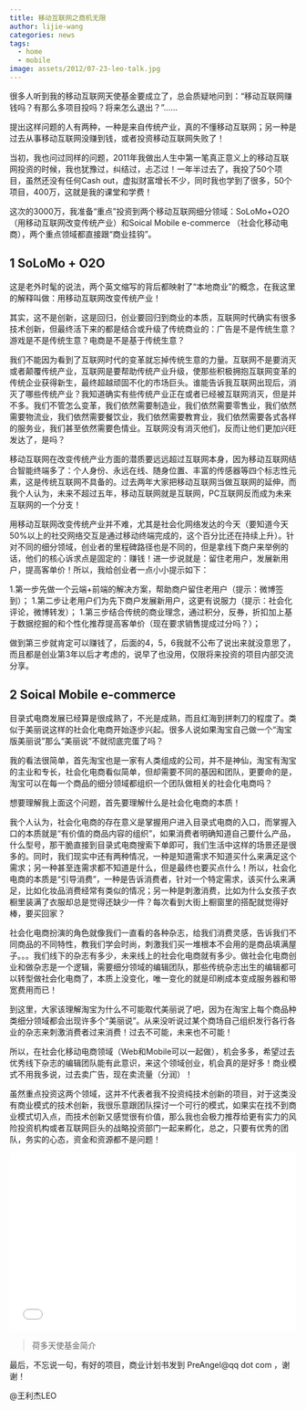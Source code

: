 ```yaml
---
title: 移动互联网之商机无限
author: lijie-wang
categories: news
tags:
  - home
  - mobile
image: assets/2012/07-23-leo-talk.jpg
---
```


很多人听到我的移动互联网天使基金要成立了，总会质疑地问到：“移动互联网赚钱吗？有那么多项目投吗？将来怎么退出？”……

提出这样问题的人有两种，一种是来自传统产业，真的不懂移动互联网；另一种是过去从事移动互联网没赚到钱，或者投资移动互联网失败了！

当初，我也问过同样的问题，2011年我做出人生中第一笔真正意义上的移动互联网投资的时候，我也犹豫过，纠结过，忐忑过！一年半过去了，我投了50个项目，虽然还没有任何Cash out，虚拟财富增长不少，同时我也学到了很多，50个项目，400万，这就是我的课堂和学费！

这次的3000万，我准备“重点”投资到两个移动互联网细分领域：SoLoMo+O2O（用移动互联网改变传统产业）和Soical Mobile e-commerce （社会化移动电商），两个重点领域都直接跟“商业挂钩”。

## 1 SoLoMo + O2O

这是老外时髦的说法，两个英文缩写的背后都映射了“本地商业”的概念，在我这里的解释叫做：用移动互联网改变传统产业！

其实，这不是创新，这是回归，创业要回归到商业的本质，互联网时代确实有很多技术创新，但最终活下来的都是结合或升级了传统商业的：广告是不是传统生意？游戏是不是传统生意？电商是不是基于传统生意？

我们不能因为看到了互联网时代的变革就忘掉传统生意的力量。互联网不是要消灭或者颠覆传统产业，互联网是要帮助传统产业升级，使那些积极拥抱互联网变革的传统企业获得新生，最终超越顽固不化的市场巨头。谁能告诉我互联网出现后，消灭了哪些传统产业？我知道确实有些传统产业正在或者已经被互联网消灭，但是并不多。我们不管怎么变革，我们依然需要制造业，我们依然需要零售业，我们依然需要物流业，我们依然需要餐饮业，我们依然需要教育业，我们依然需要各式各样的服务业，我们甚至依然需要色情业。互联网没有消灭他们，反而让他们更加兴旺发达了，是吗？

移动互联网在改变传统产业方面的潜质要远远超过互联网本身，因为移动互联网结合智能终端多了：个人身份、永远在线、随身位置、丰富的传感器等四个标志性元素，这是传统互联网不具备的。过去两年大家把移动互联网当做互联网的延伸，而我个人认为，未来不超过五年，移动互联网就是互联网，PC互联网反而成为未来互联网的一个分支！

用移动互联网改变传统产业并不难，尤其是社会化网络发达的今天（要知道今天50%以上的社交网络交互是通过移动终端完成的，这个百分比还在持续上升）。针对不同的细分领域，创业者的里程碑路径也是不同的，但是拿线下商户来举例的话，他们的核心诉求点是固定的：赚钱！进一步说就是：留住老用户，发展新用户，提高客单价！所以，我给创业者一点小小提示如下：

1.第一步先做一个云端+前端的解决方案，帮助商户留住老用户（提示：微博签到）；
1.第二步让老用户们为先下商户发展新用户，这更有说服力（提示：社会化评论，微博转发）；
1.第三步结合传统的商业理念，通过积分，反券，折扣加上基于数据挖掘的和个性化推荐提高客单价（现在要求销售提成过分吗？）；

做到第三步就肯定可以赚钱了，后面的4，5，6我就不公布了说出来就没意思了，而且都是创业第3年以后才考虑的，说早了也没用，仅限将来投资的项目内部交流分享。

## 2 Soical Mobile e-commerce

目录式电商发展已经算是很成熟了，不光是成熟，而且红海到拼刺刀的程度了。类似于美丽说这样的社会化电商开始逐步兴起。很多人说如果淘宝自己做一个“淘宝版美丽说”那么“美丽说”不就彻底完蛋了吗？

我的看法很简单，首先淘宝也是一家有人类组成的公司，并不是神仙，淘宝有淘宝的主业和专长，社会化电商看似简单，但却需要不同的基因和团队，更要命的是，淘宝可以在每一个商品的细分领域都组织一个团队做相关的社会化电商吗？

想要理解我上面这个问题，首先要理解什么是社会化电商的本质！

我个人认为，社会化电商的存在意义是掌握用户进入目录式电商的入口，而掌握入口的本质就是“有价值的商品内容的组织”，如果消费者明确知道自己要什么产品，什么型号，那干脆直接到目录式电商搜索下单即可，我们生活中这样的场景还是很多的。同时，我们现实中还有两种情况，一种是知道需求不知道买什么来满足这个需求；另一种甚至连需求都不知道是什么，但是最终也要买点什么！所以，社会化电商的本质是“引导消费”，一种是告诉消费者，针对一个特定需求，该买什么来满足，比如化妆品消费经常有类似的情况；另一种是刺激消费，比如为什么女孩子衣橱里装满了衣服却总是觉得还缺少一件？每次看到大街上橱窗里的搭配就觉得好棒，要买回家？

社会化电商扮演的角色就像我们一直看的各种杂志，给我们消费灵感，告诉我们不同商品的不同特性，教我们学会时尚，刺激我们买一堆根本不会用的是商品填满屋子。。。我们线下的杂志有多少，未来线上的社会化电商就有多少。做社会化电商创业和做杂志是一个逻辑，需要细分领域的编辑团队，那些传统杂志出生的编辑都可以转型做社会化电商了，本质上没变化，唯一变化的就是印刷成本变成服务器和带宽费用而已！

到这里，大家该理解淘宝为什么不可能取代美丽说了吧，因为在淘宝上每个商品种类细分领域都会出现许多个“美丽说”。从来没听说过某个商场自己组织发行各行各业的杂志来刺激消费者过来消费！过去不可能，未来也不可能！

所以，在社会化移动电商领域（Web和Mobile可以一起做），机会多多，希望过去优秀线下杂志的编辑团队能有此意识，来这个领域创业，机会真的是好多！商业模式不用我多说，过去卖广告，现在卖流量（分润）！

虽然重点投资这两个领域，这并不代表者我不投资纯技术创新的项目，对于这类没有商业模式的技术创新，我很乐意跟团队探讨一个可行的模式，如果实在找不到商业模式切入点，而技术创新又感觉很有价值，那么我也会极力推荐给更有实力的风险投资机构或者互联网巨头的战略投资部门一起来孵化，总之，只要有优秀的团队，务实的心态，资金和资源都不是问题！

<div class="zoom-container" style="
    position: relative;
    padding-bottom:56.25%;
    padding-top:30px;
    height:0;
    overflow:hidden;
">
  <iframe
    src='{{ '/assets/js/viewer-js/' | relative_url }}#{{ '/assets/2012/heduo-angel-fund-intro.pdf' | relative_url }}'
    width='560'
    height='315'
    allowfullscreen
    webkitallowfullscreen
    frameborder="0"
    style="
      position: absolute;
      top:0;
      left:0;
      width:100%;
      height:100%;
    "
  ></iframe>
</div>

> 荷多天使基金简介

最后，不忘说一句，有好的项目，商业计划书发到 PreAngel@qq dot com ，谢谢！

@王利杰LEO
